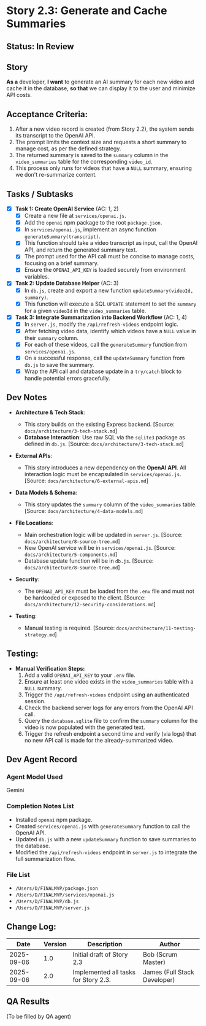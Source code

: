 # Story 2.3: Generate and Cache Summaries

## Status: In Review

## Story
**As a** developer,
**I want** to generate an AI summary for each new video and cache it in the database,
**so that** we can display it to the user and minimize API costs.

## Acceptance Criteria:
1.  After a new video record is created (from Story 2.2), the system sends its transcript to the OpenAI API.
2.  The prompt limits the context size and requests a short summary to manage cost, as per the defined strategy.
3.  The returned summary is saved to the `summary` column in the `video_summaries` table for the corresponding `video_id`.
4.  This process only runs for videos that have a `NULL` summary, ensuring we don't re-summarize content.

## Tasks / Subtasks

- [x] **Task 1: Create OpenAI Service** (AC: 1, 2)
    - [x] Create a new file at `services/openai.js`.
    - [x] Add the `openai` npm package to the root `package.json`.
    - [x] In `services/openai.js`, implement an async function `generateSummary(transcript)`.
    - [x] This function should take a video transcript as input, call the OpenAI API, and return the generated summary text.
    - [x] The prompt used for the API call must be concise to manage costs, focusing on a brief summary.
    - [x] Ensure the `OPENAI_API_KEY` is loaded securely from environment variables.

- [x] **Task 2: Update Database Helper** (AC: 3)
    - [x] In `db.js`, create and export a new function `updateSummary(videoId, summary)`.
    - [x] This function will execute a SQL `UPDATE` statement to set the `summary` for a given `videoId` in the `video_summaries` table.

- [x] **Task 3: Integrate Summarization into Backend Workflow** (AC: 1, 4)
    - [x] In `server.js`, modify the `/api/refresh-videos` endpoint logic.
    - [x] After fetching video data, identify which videos have a `NULL` value in their `summary` column.
    - [x] For each of these videos, call the `generateSummary` function from `services/openai.js`.
    - [x] On a successful response, call the `updateSummary` function from `db.js` to save the summary.
    - [x] Wrap the API call and database update in a `try/catch` block to handle potential errors gracefully.

## Dev Notes

*   **Architecture & Tech Stack**:
    *   This story builds on the existing Express backend. [Source: `docs/architecture/3-tech-stack.md`]
    *   **Database Interaction**: Use raw SQL via the `sqlite3` package as defined in `db.js`. [Source: `docs/architecture/3-tech-stack.md`]

*   **External APIs**:
    *   This story introduces a new dependency on the **OpenAI API**. All interaction logic must be encapsulated in `services/openai.js`. [Source: `docs/architecture/6-external-apis.md`]

*   **Data Models & Schema**:
    *   This story updates the `summary` column of the `video_summaries` table. [Source: `docs/architecture/4-data-models.md`]

*   **File Locations**:
    *   Main orchestration logic will be updated in `server.js`. [Source: `docs/architecture/8-source-tree.md`]
    *   New OpenAI service will be in `services/openai.js`. [Source: `docs/architecture/5-components.md`]
    *   Database update function will be in `db.js`. [Source: `docs/architecture/8-source-tree.md`]

*   **Security**:
    *   The `OPENAI_API_KEY` must be loaded from the `.env` file and must not be hardcoded or exposed to the client. [Source: `docs/architecture/12-security-considerations.md`]

*   **Testing**:
    *   Manual testing is required. [Source: `docs/architecture/11-testing-strategy.md`]

## Testing:

*   **Manual Verification Steps:**
    1.  Add a valid `OPENAI_API_KEY` to your `.env` file.
    2.  Ensure at least one video exists in the `video_summaries` table with a `NULL` summary.
    3.  Trigger the `/api/refresh-videos` endpoint using an authenticated session.
    4.  Check the backend server logs for any errors from the OpenAI API call.
    5.  Query the `database.sqlite` file to confirm the `summary` column for the video is now populated with the generated text.
    6.  Trigger the refresh endpoint a second time and verify (via logs) that no new API call is made for the already-summarized video.

## Dev Agent Record

### Agent Model Used

Gemini

### Completion Notes List

- Installed `openai` npm package.
- Created `services/openai.js` with `generateSummary` function to call the OpenAI API.
- Updated `db.js` with a new `updateSummary` function to save summaries to the database.
- Modified the `/api/refresh-videos` endpoint in `server.js` to integrate the full summarization flow.

### File List

- `/Users/D/FINALMVP/package.json`
- `/Users/D/FINALMVP/services/openai.js`
- `/Users/D/FINALMVP/db.js`
- `/Users/D/FINALMVP/server.js`

## Change Log:
| Date | Version | Description | Author |
|---|---|---|---|
| 2025-09-06 | 1.0 | Initial draft of Story 2.3 | Bob (Scrum Master) |
| 2025-09-06 | 2.0 | Implemented all tasks for Story 2.3. | James (Full Stack Developer) |

## QA Results

(To be filled by QA agent)
